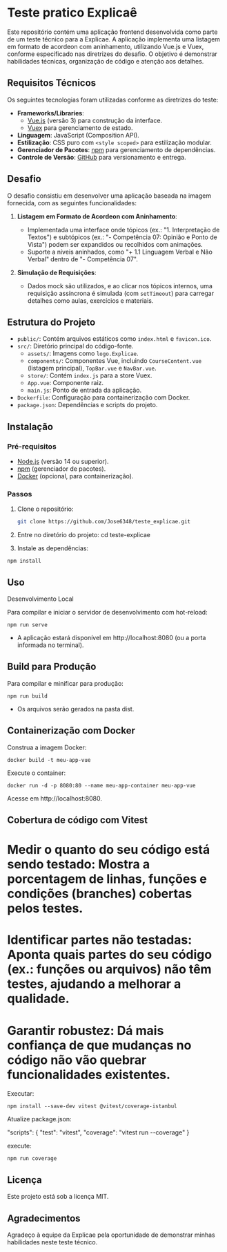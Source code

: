 <h1>Teste pratico Explicaê</h1>

<p>Este repositório contém uma aplicação frontend desenvolvida como parte de um teste técnico para a Explicae. A aplicação implementa uma listagem em formato de acordeon com aninhamento, utilizando Vue.js e Vuex, conforme especificado nas diretrizes do desafio. O objetivo é demonstrar habilidades técnicas, organização de código e atenção aos detalhes.</p>

## Requisitos Técnicos

Os seguintes tecnologias foram utilizadas conforme as diretrizes do teste:

- **Frameworks/Libraries**: 
  - [Vue.js](https://vuejs.org/) (versão 3) para construção da interface.
  - [Vuex](https://vuex.vuejs.org/) para gerenciamento de estado.
- **Linguagem**: JavaScript (Composition API).
- **Estilização**: CSS puro com `<style scoped>` para estilização modular.
- **Gerenciador de Pacotes**: [npm](https://www.npmjs.com/) para gerenciamento de dependências.
- **Controle de Versão**: [GitHub](https://github.com/) para versionamento e entrega.


## Desafio

O desafio consistiu em desenvolver uma aplicação baseada na imagem fornecida, com as seguintes funcionalidades:

1. **Listagem em Formato de Acordeon com Aninhamento**:
   - Implementada uma interface onde tópicos (ex.: "1. Interpretação de Textos") e subtópicos (ex.: "- Competência 07: Opinião e Ponto de Vista") podem ser expandidos ou recolhidos com animações.
   - Suporte a níveis aninhados, como "+ 1.1 Linguagem Verbal e Não Verbal" dentro de "- Competência 07".

2. **Simulação de Requisições**:
   - Dados mock são utilizados, e ao clicar nos tópicos internos, uma requisição assíncrona é simulada (com `setTimeout`) para carregar detalhes como aulas, exercícios e materiais.

## Estrutura do Projeto

- `public/`: Contém arquivos estáticos como `index.html` e `favicon.ico`.
- `src/`: Diretório principal do código-fonte.
  - `assets/`: Imagens como `logo.Explicae`.
  - `components/`: Componentes Vue, incluindo `CourseContent.vue` (listagem principal), `TopBar.vue` e `NavBar.vue`.
  - `store/`: Contém `index.js` para a store Vuex.
  - `App.vue`: Componente raiz.
  - `main.js`: Ponto de entrada da aplicação.
- `Dockerfile`: Configuração para containerização com Docker.
- `package.json`: Dependências e scripts do projeto.


## Instalação

### Pré-requisitos
- [Node.js](https://nodejs.org/) (versão 14 ou superior).
- [npm](https://www.npmjs.com/) (gerenciador de pacotes).
- [Docker](https://www.docker.com/) (opcional, para containerização).

### Passos
1. Clone o repositório:
   ```bash
   git clone https://github.com/Jose6348/teste_explicae.git

2. Entre no diretório do projeto:
cd teste-explicae

3. Instale as dependências:
```
npm install
```

## Uso
Desenvolvimento Local

Para compilar e iniciar o servidor de desenvolvimento com hot-reload:

```
npm run serve
```

- A aplicação estará disponível em http://localhost:8080 (ou a porta informada no terminal).

## Build para Produção

Para compilar e minificar para produção:

```
npm run build
```

- Os arquivos serão gerados na pasta dist.

## Containerização com Docker

Construa a imagem Docker:
```
docker build -t meu-app-vue 
```
Execute o container:
```
docker run -d -p 8080:80 --name meu-app-container meu-app-vue
```
Acesse em http://localhost:8080.

## Cobertura de código com Vitest

# Medir o quanto do seu código está sendo testado: Mostra a porcentagem de linhas, funções e condições (branches) cobertas pelos testes.
# Identificar partes não testadas: Aponta quais partes do seu código (ex.: funções ou arquivos) não têm testes, ajudando a melhorar a qualidade.
# Garantir robustez: Dá mais confiança de que mudanças no código não vão quebrar funcionalidades existentes.

Executar: 

```
npm install --save-dev vitest @vitest/coverage-istanbul
```

Atualize package.json:

"scripts": {
  "test": "vitest",
  "coverage": "vitest run --coverage"
}

execute: 

```
npm run coverage
```

## Licença

Este projeto está sob a licença MIT.


## Agradecimentos

Agradeço à equipe da Explicae pela oportunidade de demonstrar minhas habilidades neste teste técnico.




